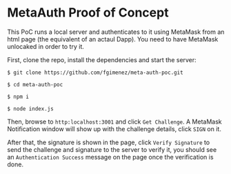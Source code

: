 # MetaAuth Proof of Concept

This PoC runs a local server and authenticates to it using MetaMask from an html
page (the equivalent of an actaul Dapp). You need to have MetaMask unlocaked in
order to try it.

First, clone the repo, install the dependencies and start the server:
```
$ git clone https://github.com/fgimenez/meta-auth-poc.git

$ cd meta-auth-poc

$ npm i

$ node index.js
```
Then, browse to `http:localhost:3001` and click `Get Challenge`. A MetaMask
Notification window will show up with the challenge details, click `SIGN` on it.

After that, the signature is shown in the page, click `Verify Signature` to send
the challenge and signature to the server to verify it, you should see an
`Authentication Success` message on the page once the verification is done.
